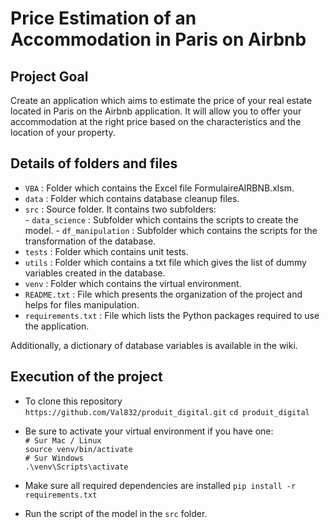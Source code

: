 # Price Estimation of an Accommodation in Paris on Airbnb

## Project Goal

Create an application which aims to estimate the price of your real estate located in Paris on the Airbnb application. It will allow you to offer your accommodation at the right price based on the characteristics and the location of your property.

## Details of folders and files

* `VBA` : Folder which contains the Excel file FormulaireAIRBNB.xlsm.
* `data` : Folder which contains database cleanup files.
* `src` : Source folder. It contains two subfolders:  
        - `data_science` : Subfolder which contains the scripts to create the model. 
        - `df_manipulation` : Subfolder which contains the scripts for the transformation of the database. 
* `tests` : Folder which contains unit tests.
* `utils` : Folder which contains a txt file which gives the list of dummy variables created in the database.
* `venv` : Folder which contains the virtual environment.
* `README.txt` : File which presents the organization of the project and helps for files manipulation.
* `requirements.txt` : File which lists the Python packages required to use the application.  

Additionally, a dictionary of database variables is available in the wiki.

## Execution of the project

* To clone this repository
  `https://github.com/Val832/produit_digital.git` 
  `cd produit_digital`  

* Be sure to activate your virtual environment if you have one:  
  `# Sur Mac / Linux`  
  `source venv/bin/activate`  
  `# Sur Windows`  
  `.\venv\Scripts\activate`  

* Make sure all required dependencies are installed 
  `pip install -r requirements.txt`

* Run the script of the model in the `src` folder.
